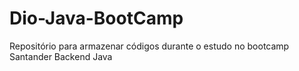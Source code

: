 # Dio-Java-BootCamp
Repositório para armazenar códigos durante o estudo no bootcamp Santander Backend Java
